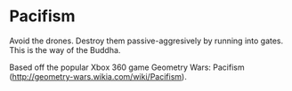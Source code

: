 # Pacifism
Avoid the drones. Destroy them passive-aggresively by running into gates. This is the way of the Buddha.

Based off the popular Xbox 360 game Geometry Wars: Pacifism (http://geometry-wars.wikia.com/wiki/Pacifism).